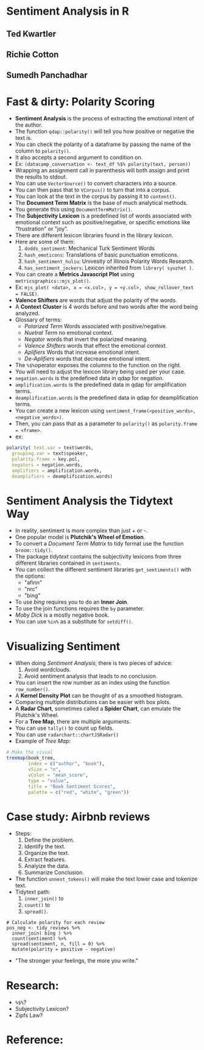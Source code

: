 # Sentiment Analysis in R
## Ted Kwartler
## Richie Cotton
## Sumedh Panchadhar

# Fast & dirty: Polarity Scoring
- **Sentiment Analysis** is the process of extracting the emotional intent of the author.
- The function `qdap::polarity()` will tell you how positive or negative the text is.
- You can check the polarity of a dataframe by passing the name of the column to `polarity()`.
- It also accepts a second argument to condition on.
- Ex: `(datacamp_conversation <- text_df %$% polarity(text, person))`
- Wrapping an assignment call in parenthesis will both assign and print the results to stdout.
- You can use `VectorSource()` to convert characters into a source.
- You can then pass that to `VCorpus()` to turn that into a corpus.
- You can look at the text in the corpus by passing it to `content()`.
- The **Document Term Matrix** is the base of much analytical methods.
- You generate this using `DocumentTermMatrix()`.
- The **Subjectivity Lexicon** is a predefined list of words associated with emotional context such as positive/negative, or specific emotions like "frustration" or "joy".
- There are different lexicon libraries found in the library *lexicon*.
- Here are some of them:
  1. `dodds_sentiment`: Mechanical Turk Sentiment Words
  2. `hash_emoticons`: Translations of basic punctuation emoticons.
  3. `hash_sentiment_huliu`: Univesity of Illinois Polarity Words Research.
  4. `has_sentiment_jockers`: Lexicon inherited from `library( syuzhet )`.
- You can create a **Metrics Javascript Plot** using `metricsgraphics::mjs_plot()`.
- Ex: `mjs_plot( <data>, x = <x.col>, y = <y.col>, show_rollover_text = FALSE)`.
- **Valence Shifters** are words that adjust the polarity of the words.
- A **Context Cluster** is 4 words before and two words after the word being analyzed.
- Glossary of terms:
  * *Polarized Term* Words associated with positive/negative.
  * *Nuetral Term* no emotional context.
  * *Negator* words that invert the polarized meaning.
  * *Valence Shifters* words that effect the emotional context.
  * *Aplifiers* Words that increase emotional intent.
  * *De-Aplifiers* words that decrease emotional intent.
- The `%$%`operator exposes the columns to the function on the right.
- You will need to adjust the lexicon library being used per your case.
- `negation.words` is the predefined data in qdap for negation.
- `amplification.words` is the predefined data in qdap for amplification terms.
- `deamplification.words` is the predefined data in qdap for deamplification terms.
- You can create a new lexicon using `sentiment_frame(<positive_words>, <negative_words>)`.
- Then, you can pass that as a parameter to `polarity()` as `polarity.frame = <frame>`.
- ex:
```r
polarity( text.var = text$words,
  grouping.var = text$speaker,
  polarity.frame = key.pol,
  negators = negation.words,
  amplifiers = amplification.words,
  deamplifiers = deamplification.words)
```

# Sentiment Analysis the Tidytext Way
- In reality, sentiment is more complex than just + or -.
- One popular model is **Plutchik's Wheel of Emotion**.
- To convert a *Document Term Matrix* to tidy format use the function `broom::tidy()`.
- The package *tidytext* contains the subjectivity lexicons from three different libraries contained in `sentiments`.
- You can collect the different sentiment libraries `get_sentiments()` with the options:
  * "afinn"
  * "nrc"
  * "bing"
- To use *bing* requires you to do an **Inner Join**.
- To use the join functions requires the `by` parameter.
- *Moby Dick* is a mostly negative book.
- You can use `%in%` as a substitute for `setdiff()`.

# Visualizing Sentiment
- When doing *Sentiment Analysis*, there is two pieces of advice:
  1. Avoid wordclouds.
  2. Avoid sentiment analysis that leads to no conclusion.
- You can insert the row number as an index using the function `row_number()`.
- A **Kernel Density Plot** can be thought of as a smoothed histogram.
- Comparing multiple distributions can be easier with box plots.
- A **Radar Chart**, sometimes called a **Spider Chart**, can emulate the Plutchik's Wheel.
- For a **Tree Map**, there are multiple arguments.
- You can use `tally()` to count up fields.
- You can use `radarchart::chartJSRadar()`
- Example of *Tree Map*:
```r
# Make the visual
treemap(book_tree,
        index = c("author", "book"),
        vSize = "n",
        vColor = "mean_score",
        type = "value",
        title = "Book Sentiment Scores",
        palette = c("red", "white", "green"))
```


# Case study: Airbnb reviews
- Steps:
  1. Define the problem.
  2. Identify the text.
  3. Organize the text.
  4. Extract features.
  5. Analyize the data.
  6. Summarize Conclusion.
- The function `unnest_tokens()` will make the text lower case and tokenize text.
- Tidytext path:
  1. `inner_join()` to
  2. `count()` to
  3. `spread()`.
```
# Calculate polarity for each review
pos_neg <- tidy_reviews %>%
  inner_join( bing ) %>%
  count(sentiment) %>%
  spread(sentiment, n, fill = 0) %>%
  mutate(polarity = positive - negative)
```
- "The stronger your feelings, the more you write."


# Research:
- `%$%`?
- Subjectivity Lexicon?
- Zipfs Law?

# Reference:
